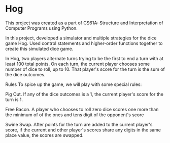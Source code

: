 # Hog
This project was created as a part of CS61A: Structure and Interpretation of Computer Programs using Python.

In this project, developed a simulator and multiple strategies for the dice game Hog. Used control statements and higher-order functions together to create this simulated dice game.

In Hog, two players alternate turns trying to be the first to end a turn with at least 100 total points. On each turn, the current player chooses some number of dice to roll, up to 10. That player's score for the turn is the sum of the dice outcomes.

Rules
To spice up the game, we will play with some special rules:

Pig Out. If any of the dice outcomes is a 1, the current player's score for the turn is 1.

Free Bacon. A player who chooses to roll zero dice scores one more than the minimum of of the ones and tens digit of the opponent's score

Swine Swap. After points for the turn are added to the current player's score, if the current and other player's scores share any digits in the same place value, the scores are swapped.
